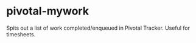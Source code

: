 # pivotal-mywork
Spits out a list of work completed/enqueued in Pivotal Tracker. Useful for timesheets.
